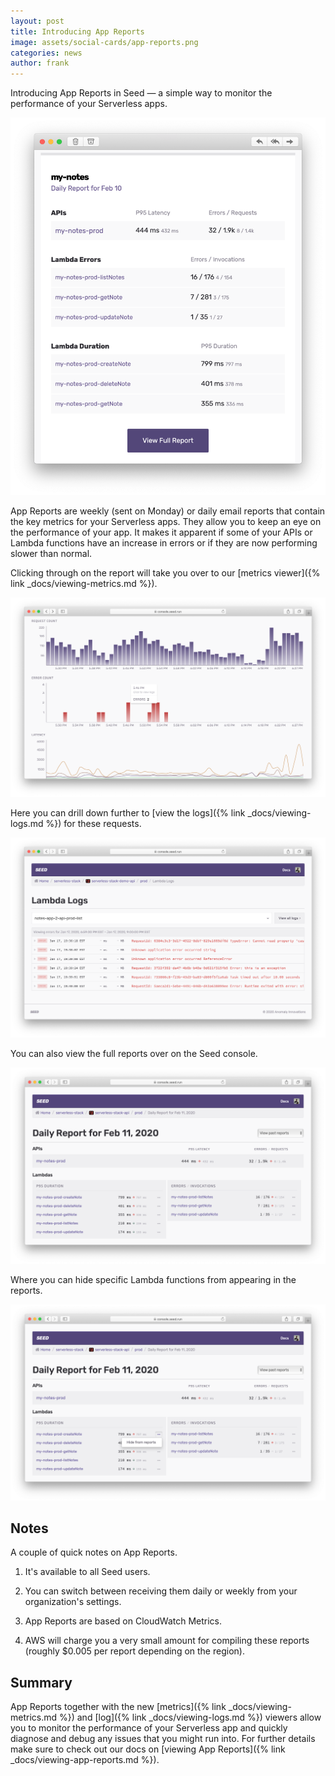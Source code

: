 ```yaml
---
layout: post
title: Introducing App Reports
image: assets/social-cards/app-reports.png
categories: news
author: frank
---
```


Introducing App Reports in Seed — a simple way to monitor the performance of your Serverless apps.

<p style="margin: 0 auto; text-align: center;">
  <img src="/assets/blog/introducing-app-reports/introducing-app-reports.png" alt="Serverless App Reports" width="600" />
</p>

App Reports are weekly (sent on Monday) or daily email reports that contain the key metrics for your Serverless apps. They allow you to keep an eye on the performance of your app. It makes it apparent if some of your APIs or Lambda functions have an increase in errors or if they are now performing slower than normal.

Clicking through on the report will take you over to our [metrics viewer]({% link _docs/viewing-metrics.md %}).

![Viewing metrics from App Reports](/assets/blog/introducing-app-reports/viewing-metrics-from-app-reports.png)

Here you can drill down further to [view the logs]({% link _docs/viewing-logs.md %}) for these requests.

![Viewing logs from metrics](/assets/blog/introducing-app-reports/viewing-logs-from-metrics.png)

You can also view the full reports over on the Seed console.

![Complete App Reports in the Seed console](/assets/blog/introducing-app-reports/complete-app-reports-in-the-seed-console.png)

Where you can hide specific Lambda functions from appearing in the reports.

![Hide Lambda functions in App Reports](/assets/blog/introducing-app-reports/hide-lambda-functions-in-app-reports.png)

## Notes

A couple of quick notes on App Reports.

1. It's available to all Seed users.

2. You can switch between receiving them daily or weekly from your organization's settings.

2. App Reports are based on CloudWatch Metrics.

3. AWS will charge you a very small amount for compiling these reports (roughly $0.005 per report depending on the region).

## Summary

App Reports together with the new [metrics]({% link _docs/viewing-metrics.md %}) and [log]({% link _docs/viewing-logs.md %}) viewers allow you to monitor the performance of your Serverless app and quickly diagnose and debug any issues that you might run into. For further details make sure to check out our docs on [viewing App Reports]({% link _docs/viewing-app-reports.md %}).
